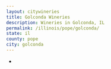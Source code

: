 ```yaml
---
layout: citywineries
title: Golconda Wineries
description: Wineries in Golconda, IL
permalink: /illinois/pope/golconda/
state: il
county: pope
city: golconda
---
```

-
